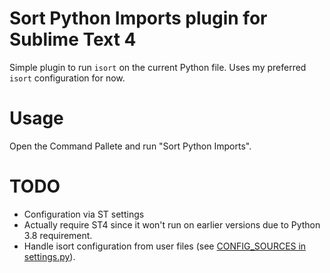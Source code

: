 # Sort Python Imports plugin for Sublime Text 4

Simple plugin to run `isort` on the current Python file. Uses my preferred `isort` configuration for now.

# Usage

Open the Command Pallete and run "Sort Python Imports".

# TODO

- Configuration via ST settings
- Actually require ST4 since it won't run on earlier versions due to Python 3.8 requirement.
- Handle isort configuration from user files (see [CONFIG_SOURCES in settings.py](./_vendor/isort/settings.py)).
